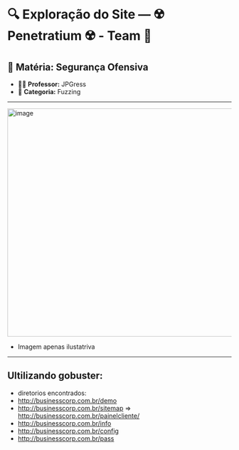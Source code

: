 # 🔍 Exploração do Site — ☢️ Penetratium ☢️ - Team 📡

## 📘 Matéria: Segurança Ofensiva

- 👨‍🏫 **Professor:** JPGress  
- 🧭 **Categoria:** Fuzzing

---

<img width="984" height="512" alt="image" src="https://github.com/user-attachments/assets/04c4300e-bbf8-4408-b0ff-3835dd3b282f" />

- Imagem apenas ilustatriva

---

## Ultilizando gobuster:

- diretorios encontrados:
- http://businesscorp.com.br/demo
- http://businesscorp.com.br/sitemap => http://businesscorp.com.br/painelcliente/ 
- http://businesscorp.com.br/info
- http://businesscorp.com.br/config
- http://businesscorp.com.br/pass

